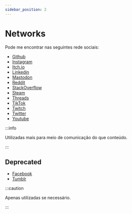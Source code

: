 ```yaml
---
sidebar_position: 2
---
```


# Networks
Pode me encontrar nas seguintes rede sociais:  
- [Github](https://github.com/thiagola92)  
- [Instagram](https://instagram.com/thiagola92)  
- [Itch.io](https://thiagola92.itch.io/)  
- [Linkedin](https://linkedin.com/in/thiagola92/)  
- [Mastodon](https://mastodon.gamedev.place/@thiagola92)  
- [Reddit](https://reddit.com/user/thiagola92)  
- [StackOverflow](https://stackoverflow.com/users/3210187/thiago-lages-de-alencar)  
- [Steam](https://steamcommunity.com/id/thiagola92)  
- [Threads](https://www.threads.net/@thiagola92)  
- [TikTok](https://tiktok.com/@thiagola92)  
- [Twitch](https://twitch.com/thiagola92)  
- [Twitter](https://twitter.com/thiagola92)  
- [Youtube](https://youtube.com/thiagola92)  

:::info

Utilizadas mais para meio de comunicação do que conteúdo.

:::

## Deprecated
- [Facebook](https://facebook.com/thiagola92)  
- [Tumblr](https://thiagola92.tumblr.com/)  

:::caution

Apenas utilizadas se necessário.

:::
